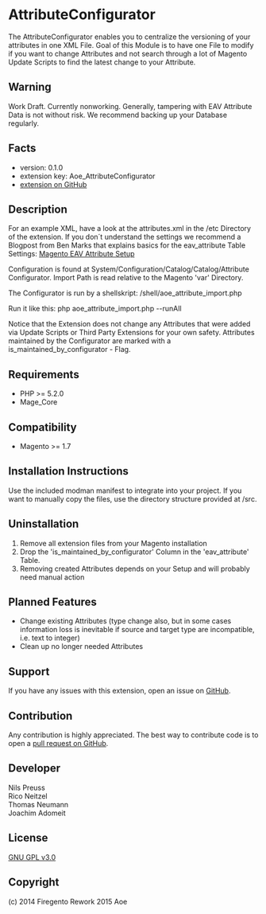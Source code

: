 AttributeConfigurator
=====================
The AttributeConfigurator enables you to centralize the versioning of your attributes in one XML File. Goal of this
Module is to have one File to modify if you want to change Attributes and not search through a lot of Magento
Update Scripts to find the latest change to your Attribute.

Warning
-------
Work Draft. Currently nonworking.
Generally, tampering with EAV Attribute Data is not without risk. We recommend backing up your Database regularly.

Facts
-----
- version: 0.1.0
- extension key: Aoe_AttributeConfigurator
- [extension on GitHub](https://github.com/AOEpeople/AttributeConfigurator)

Description
-----------
For an example XML, have a look at the attributes.xml in the /etc Directory of the extension. If you don´t understand
the settings we recommend a Blogpost from Ben Marks that explains basics for the eav_attribute Table Settings:
[Magento EAV Attribute Setup](http://www.webguys.de/magento/eav-attribute-setup/)

Configuration is found at System/Configuration/Catalog/Catalog/Attribute Configurator.
Import Path is read relative to the Magento 'var' Directory.

The Configurator is run by a shellskript: /shell/aoe_attribute_import.php

Run it like this: php aoe_attribute_import.php --runAll

Notice that the Extension does not change any Attributes that were added via Update Scripts or Third Party Extensions
for your own safety. Attributes maintained by the Configurator are marked with a is_maintained_by_configurator - Flag.

Requirements
------------
- PHP >= 5.2.0
- Mage_Core

Compatibility
-------------
- Magento >= 1.7

Installation Instructions
-------------------------
Use the included modman manifest to integrate into your project. If you want to manually copy the files, use the
directory structure provided at /src.

Uninstallation
--------------
1. Remove all extension files from your Magento installation
2. Drop the 'is_maintained_by_configurator' Column in the 'eav_attribute' Table.
3. Removing created Attributes depends on your Setup and will probably need manual action

Planned Features
----------------
- Change existing Attributes (type change also, but in some cases information loss is inevitable if source and target
type are incompatible, i.e. text to integer)
- Clean up no longer needed Attributes

Support
-------
If you have any issues with this extension, open an issue on
[GitHub](https://github.com/AOEpeople/AttributeConfigurator/issues).

Contribution
------------
Any contribution is highly appreciated. The best way to contribute code is to open a
[pull request on GitHub](https://help.github.com/articles/using-pull-requests).

Developer
---------
Nils Preuss<br />
Rico Neitzel<br />
Thomas Neumann<br />
Joachim Adomeit<br />

License
-------
[GNU GPL v3.0](http://www.gnu.org/licenses/gpl-3.0.txt)

Copyright
---------
(c) 2014 Firegento
Rework 2015 Aoe

